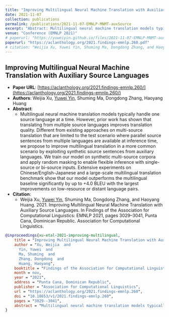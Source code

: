 ```yaml
---
title: "Improving Multilingual Neural Machine Translation with Auxiliary Source Languages"
date: 2021-11-07
collection: publications
permalink: /publications/2021-11-07-EMNLP-MNMT-auxSource
excerpt: "Abstract: Multilingual neural machine translation models typically handle one source language at a time. However, prior work has shown that translating from multiple source languages improves translation quality. Different from existing approaches on multi-source translation that are limited to the test scenario where parallel source sentences from multiple languages are available at inference time, we propose to improve multilingual translation in a more common scenario by exploiting synthetic source sentences from auxiliary languages. We train our model on synthetic multi-source corpora and apply random masking to enable flexible inference with single-source or bi-source inputs. Extensive experiments on Chinese/English-Japanese and a large-scale multilingual translation benchmark show that our model outperforms the multilingual baseline significantly by up to +4.0 BLEU with the largest improvements on low-resource or distant language pairs."
venue: "Conference (EMNLP 2021)"
# paperurl: "https://yuweiyin.github.io/files/2021-11-07-EMNLP-MNMT-auxSource.pdf"
paperurl: "https://aclanthology.org/2021.findings-emnlp.260.pdf"
# citation: "Weijia Xu, Yuwei Yin, Shuming Ma, Dongdong Zhang, and Haoyang Huang. 2021. Improving Multilingual Neural Machine Translation with Auxiliary Source Languages. In Findings of the Association for Computational Linguistics: EMNLP 2021, pages 3029–3041, Punta Cana, Dominican Republic. Association for Computational Linguistics."
---
```


<script src="https://polyfill.io/v3/polyfill.min.js?features=es6"></script>
<script id="MathJax-script" async src="https://cdn.jsdelivr.net/npm/mathjax@3/es5/tex-mml-chtml.js"></script>
<script> 
MathJax = {
  tex: {
    inlineMath: [['$', '$']],
    processEscapes: true
  }
};
</script>

## Improving Multilingual Neural Machine Translation with Auxiliary Source Languages

- **Paper URL**: [https://aclanthology.org/2021.findings-emnlp.260/](https://aclanthology.org/2021.findings-emnlp.260/)
- **Authors**: Weijia Xu, <u>Yuwei Yin</u>, Shuming Ma, Dongdong Zhang, Haoyang Huang
- **Abstract**:
  - Multilingual neural machine translation models typically handle one source language at a time. However, prior work has shown that translating from multiple source languages improves translation quality. Different from existing approaches on multi-source translation that are limited to the test scenario where parallel source sentences from multiple languages are available at inference time, we propose to improve multilingual translation in a more common scenario by exploiting synthetic source sentences from auxiliary languages. We train our model on synthetic multi-source corpora and apply random masking to enable flexible inference with single-source or bi-source inputs. Extensive experiments on Chinese/English-Japanese and a large-scale multilingual translation benchmark show that our model outperforms the multilingual baseline significantly by up to +4.0 BLEU with the largest improvements on low-resource or distant language pairs.
- **Citation**:
  - Weijia Xu, <u>Yuwei Yin</u>, Shuming Ma, Dongdong Zhang, and Haoyang Huang. 2021. Improving Multilingual Neural Machine Translation with Auxiliary Source Languages. In Findings of the Association for Computational Linguistics: EMNLP 2021, pages 3029–3041, Punta Cana, Dominican Republic. Association for Computational Linguistics.

```bibtex
@inproceedings{xu-etal-2021-improving-multilingual,
    title = "Improving Multilingual Neural Machine Translation with Auxiliary Source Languages",
    author = "Xu, Weijia  and
      Yin, Yuwei  and
      Ma, Shuming  and
      Zhang, Dongdong  and
      Huang, Haoyang",
    booktitle = "Findings of the Association for Computational Linguistics: EMNLP 2021",
    month = nov,
    year = "2021",
    address = "Punta Cana, Dominican Republic",
    publisher = "Association for Computational Linguistics",
    url = "https://aclanthology.org/2021.findings-emnlp.260",
    doi = "10.18653/v1/2021.findings-emnlp.260",
    pages = "3029--3041",
    abstract = "Multilingual neural machine translation models typically handle one source language at a time. However, prior work has shown that translating from multiple source languages improves translation quality. Different from existing approaches on multi-source translation that are limited to the test scenario where parallel source sentences from multiple languages are available at inference time, we propose to improve multilingual translation in a more common scenario by exploiting synthetic source sentences from auxiliary languages. We train our model on synthetic multi-source corpora and apply random masking to enable flexible inference with single-source or bi-source inputs. Extensive experiments on Chinese/English-Japanese and a large-scale multilingual translation benchmark show that our model outperforms the multilingual baseline significantly by up to +4.0 BLEU with the largest improvements on low-resource or distant language pairs.",
}
```
